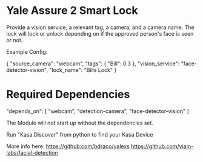 # Yale Assure 2 Smart Lock

Provide a vision service, a relevant tag, a camera, and a camera name. The lock will lock or unlock depending on if the approved person's face is seen or not.

Example Config:

{
  "source_camera": "webcam",
  "tags": {
    "Bill": 0.3
  },
  "vision_service": "face-detector-vision",
  "lock_name": "Bills Lock"
}

# Required Dependencies
  "depends_on": [
    "webcam",
    "detection-camera",
    "face-detector-vision"
    ]

  The Module will not start up without the dependencies set.

Run "Kasa Discover" from python to find your Kasa Device

More info here: 
https://github.com/bdraco/yalexs
https://github.com/viam-labs/facial-detection
